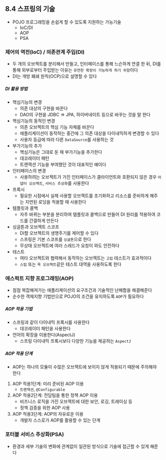 ## 8.4 스프링의 기술
- POJO 프로그래밍을 손쉽게 할 수 있도록 지원하는 가능기술
    - IoC/DI
    - AOP
    - PSA   

### 제어의 역전(IoC) / 의존관계 주입(DI)
- 두 개의 오브젝트를 분리해서 만들고, 인터페이스를 통해 느슨하게 연결 한 뒤, DI를 통해 외부로부터 주입받는 이유는 `유연한 확장이 가능하게 하기 위함`이다
- DI는 개방 폐쇄 원칙(OCP)으로 설명할 수 있다

##### DI 활용 방법
- 핵심기능의 변경 
    - 의존 대상의 구현을 바꾼다
    - DAO의 구현을 JDBC => JPA, 하이버네이트 등으로 바꾸는 것을 말 한다
- 핵심기능의 동적인 변경
    - 의존 오브젝트의 핵심 기능 자체를 바꾼다
    - 애플리케이션이 동작하는 중간에 그 의존 대상을 다이내믹하게 변경할 수 있다
    - 사용자 등급에 따라 다른 `DataSource`를 사용하는 것
- 부가기능의 추가
    - 핵심기능은 그대로 둔 채 부가기능을 추가한다
    - 데코레이터 패턴
    - 트랜잭션 기능을 부여했던 것이 대표적인 예이다
- 인터페이스의 변경
    - 사용하려는 오브젝트가 가진 인터페이스가 클라이언트와 호환되지 않은 경우 `어댑터 오브젝트`, `서비스 추상화`를 사용한다
- 프록시
    - 필요한 시점에서 실제 사용할 오브젝트를 초기화하고 리소스를 준비하게 해주는 지연된 로딩을 적용할 때 사용한다
- 템플릿과 콜백
    - 자주 바뀌는 부분을 분리하여 템플릿과 콜백으로 만들어 DI 원리를 적용하여 코드를 간결하게 만든다
- 싱글톤과 오브젝트 스코프
    - DI할 오브젝트의 생명주기를 제어할 수 있다
    - 스프링은 기본 스코프를 `싱글톤`으로 한다
    - 무상태 오브젝트에 여러 스레드가 요청이 와도 안전하다
- 테스트
    - 여타 오브젝트와 협력해서 동작하는 오브젝트는 `고립` 테스트가 효과적이다
    - `스텁` 또는 `목 오브젝트`같은 테스트 대역을 사용하도록 한다

### 애스퍽트 지향 프로그래밍(AOP)
- 점점 복잡해져가는 애플리케이션의 요구조건과 기술적인 난해함을 해결해준다
- 순수한 객체지향 기법만으로 POJO의 조건을 유지하도록 `AOP`가 필요하다

##### AOP 적용 기법
- 스프링과 같이 다이내믹 프록시를 사용한다
    - 데코레이터 패턴을 사용한다
- 언어의 확장을 이용한다(AspectJ)
    - 스프링 다이내믹 프록시보다 다양한 기능을 제공하는 `AspectJ`

##### AOP 적용 단계
- AOP는 하나의 모듈이 수많은 오브젝트에 보이지 않게 적용되기 때문에 주의해야 한다
1. AOP 적용1단계: 미리 준비된 AOP 이용
    - `트랜잭션`, `@Configurable` 
2. AOP 적용2단계: 전담팀을 통한 정책 AOP 이용
    - 비즈니스 로직을 가진 오브젝트에 대한 보안, 로깅, 트레이싱 등
    - 정책 검증을 위한 AOP 사용
3. AOP 적용3단계: AOP의 자유로운 이용
    - 개발자 스스로가 AOP를 활용할 수 있는 단계 


### 포터블 서비스 추상화(PSA)
- 환경과 세부 기술의 변화에 관계없이 일관된 방식으로 기술에 접근할 수 있게 해준다

